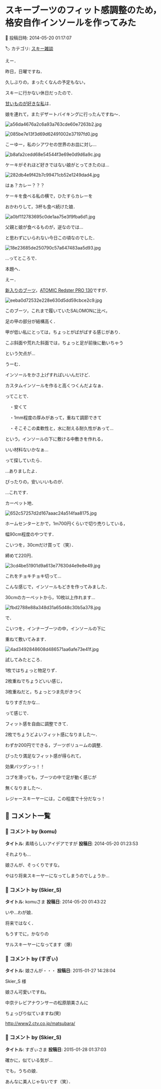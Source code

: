 # スキーブーツのフィット感調整のため，格安自作インソールを作ってみた

📅 投稿日時: 2014-05-20 01:17:07

🏷️ カテゴリ: [スキー雑談](c1f9d2cb7478308da16419928ea3945e9.md)

えー．


昨日，日曜ですね．


久しぶりの，まったくなんの予定もない，


スキーに行かない休日だったので．


[甘いものが好きな私](e4c6cbe4a711b81e4e433e57f2cff846f.md)は．


娘を連れて，またデザートバイキングに行ったんですね～．




![a56da4676a2c6a93a763cde60e7263b2.jpg](images/a56da4676a2c6a93a763cde60e7263b2.jpg)






![085be7e13f3d69d62491002e37197fd0.jpg](images/085be7e13f3d69d62491002e37197fd0.jpg)







こーゆー，私のシアワセの世界のお皿に対し…




![b8afa2cedd68e54544f3e69e0d9d6a9c.jpg](images/b8afa2cedd68e54544f3e69e0d9d6a9c.jpg)




ケーキがそれほど好きではない娘がとってきたのは…




![282db4e9f42b7c99471cb52e1249dad4.jpg](images/282db4e9f42b7c99471cb52e1249dad4.jpg)




はぁ？カレー？？？


ケーキを食べる私の横で，ひたすらカレーを


おかわりして，3杯も食べ続けた娘．




![a0bf112783695c0de1aa75e3f9fba6d1.jpg](images/a0bf112783695c0de1aa75e3f9fba6d1.jpg)




父親と娘が食べるものが，逆なのでは…


と思わずにいられない今日この頃なのでした．




![18e23685de250790c57a647483aa5d93.jpg](images/18e23685de250790c57a647483aa5d93.jpg)







…ってところで．


本題へ．





えー．


[新入りのブーツ](e4eb8b62d644e240a6080cac72ad69416.md)，[ATOMIC Redster PRO 130](e49ba60ca83abf037c6421d52c585d288.md)ですが．




![eeba0d72532e228e630d5dd59cbce2c9.jpg](images/eeba0d72532e228e630d5dd59cbce2c9.jpg)




このブーツ，これまで履いていたSALOMONに比べ，


足の甲の部分が結構高く．


甲が低い私にとっては，ちょっとがばがばする感じがあり．


こぶ斜面や荒れた斜面では，ちょっと足が前後に動いちゃう


という欠点が…





うーむ．


インソールをかさ上げすればいいんだけど．


カスタムインソールを作ると高くつくんだよなぁ．





ってことで．


　・安くて


　・1mm程度の厚みがあって，重ねて調節できて


　・そこそこの柔軟性と，水に耐える耐久性があって…


という，インソールの下に敷ける中敷きを作れる，


いい材料ないかなぁ…


って探していたら．





…ありましたよ．


ぴったりの，安いいいものが．


…これです．


カーペット地．




![652c57257d2d167aaac24a514faa8175.jpg](images/652c57257d2d167aaac24a514faa8175.jpg)




ホームセンターとかで，1m700円くらいで切り売りしている，


幅90cm程度のやつです．





こいつを，30cmだけ買って（笑）．


締めて220円．




![3cd4be51901d9a613e77630d4e9e8e49.jpg](images/3cd4be51901d9a613e77630d4e9e8e49.jpg)




これをチョキチョキ切って…





こんな感じで，インソールもどきを作ってみました．


30cmのカーペットから，10枚以上作れます…




![fbd2788e88a348d31a65d48c30b5a378.jpg](images/fbd2788e88a348d31a65d48c30b5a378.jpg)




で．


こいつを，インナーブーツの中，インソールの下に


重ねて敷いてみます．




![4ad3492848608d486571aa6afe73e41f.jpg](images/4ad3492848608d486571aa6afe73e41f.jpg)







試してみたところ．


1枚ではちょっと物足りず．


2枚重ねでちょうどいい感じ，


3枚重ねだと，ちょっとつま先がきつく


なりすぎたかな…


って感じで．


フィット感を自由に調整できて．


2枚でちょうどよいフィット感になりました～．





わずか200円でできる，ブーツボリュームの調整．


ぴったり満足なフィット感が得られて，


効果バツグンっ！！


コブを滑っても，ブーツの中で足が動く感じが


無くなりました～．





レジャースキーヤーには，この程度で十分だなっ！

## 💬 コメント一覧

### 💬 コメント by (komu)
**タイトル**: 素晴らしいアイデアですが
**投稿日**: 2014-05-20 01:23:53

それよりも…

娘さんが、そっくりですな。

やはり将来スキーヤーになってしまうのでしょうか…

### 💬 コメント by (Skier_S)
**タイトル**: komuさま
**投稿日**: 2014-05-20 01:43:22

いや…わが娘．

将来ではなく．

もうすでに，かなりの

サルスキーヤーになってます（爆）

### 💬 コメント by (すぎぃ)
**タイトル**: 娘さんが・・・
**投稿日**: 2015-01-27 14:28:04

Skier_S 様



娘さん可愛いですね。

中京テレビアナウンサーの松原朋美さんに

ちょっぴり似ていますね(笑)



http://www2.ctv.co.jp/matsubara/

### 💬 コメント by (Skier_S)
**タイトル**: すぎぃさま
**投稿日**: 2015-01-28 01:37:03

確かに，似ている気が…

でも，うちの娘．

あんなに美人じゃないです（笑）．

